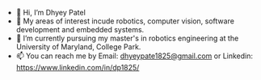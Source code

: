 - 👋 Hi, I’m Dhyey Patel
- 👀 My areas of interest incude robotics, computer vision, software development and embedded systems.
- 🌱 I’m currently pursuing my master's in robotics engineering at the University of Maryland, College Park.
- 📫 You can reach me by 
  Email: dhyeypate1825@gmail.com or Linkedin: https://www.linkedin.com/in/dp1825/

<!---
dhyeyrob/dhyeyrob is a ✨ special ✨ repository because its `README.md` (this file) appears on your GitHub profile.
You can click the Preview link to take a look at your changes.
--->
